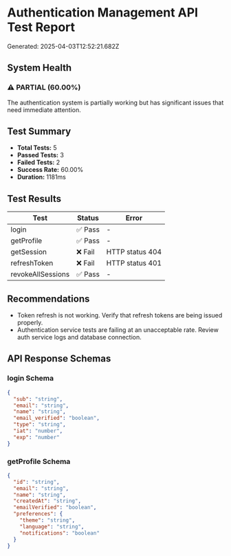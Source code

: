 # Authentication Management API Test Report

Generated: 2025-04-03T12:52:21.682Z

## System Health

### ⚠️ PARTIAL (60.00%)
The authentication system is partially working but has significant issues that need immediate attention.

## Test Summary

- **Total Tests:** 5
- **Passed Tests:** 3
- **Failed Tests:** 2
- **Success Rate:** 60.00%
- **Duration:** 1181ms

## Test Results

| Test | Status | Error |
|------|--------|-------|
| login | ✅ Pass | - |
| getProfile | ✅ Pass | - |
| getSession | ❌ Fail | HTTP status 404 |
| refreshToken | ❌ Fail | HTTP status 401 |
| revokeAllSessions | ✅ Pass | - |

## Recommendations

- Token refresh is not working. Verify that refresh tokens are being issued properly.
- Authentication service tests are failing at an unacceptable rate. Review auth service logs and database connection.

## API Response Schemas

### login Schema

```json
{
  "sub": "string",
  "email": "string",
  "name": "string",
  "email_verified": "boolean",
  "type": "string",
  "iat": "number",
  "exp": "number"
}
```

### getProfile Schema

```json
{
  "id": "string",
  "email": "string",
  "name": "string",
  "createdAt": "string",
  "emailVerified": "boolean",
  "preferences": {
    "theme": "string",
    "language": "string",
    "notifications": "boolean"
  }
}
```

